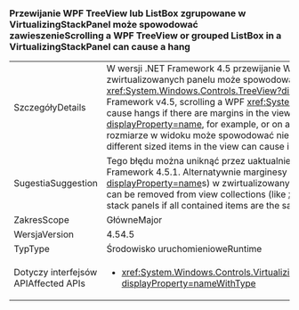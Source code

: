 ### <a name="scrolling-a-wpf-treeview-or-grouped-listbox-in-a-virtualizingstackpanel-can-cause-a-hang"></a><span data-ttu-id="a184b-101">Przewijanie WPF TreeView lub ListBox zgrupowane w VirtualizingStackPanel może spowodować zawieszenie</span><span class="sxs-lookup"><span data-stu-id="a184b-101">Scrolling a WPF TreeView or grouped ListBox in a VirtualizingStackPanel can cause a hang</span></span>

|   |   |
|---|---|
|<span data-ttu-id="a184b-102">Szczegóły</span><span class="sxs-lookup"><span data-stu-id="a184b-102">Details</span></span>|<span data-ttu-id="a184b-103">W wersji .NET Framework 4.5 przewijanie WPF <xref:System.Windows.Controls.TreeView?displayProperty=name> w stosie zwirtualizowanych panelu może spowodować zawiesza się, jeśli istnieją marginesy w okienka ekranu (między elementami w <xref:System.Windows.Controls.TreeView?displayProperty=name>, na przykład lub w elemencie ItemsPresenter).</span><span class="sxs-lookup"><span data-stu-id="a184b-103">In the .NET Framework v4.5, scrolling a WPF <xref:System.Windows.Controls.TreeView?displayProperty=name> in a virtualized stack panel can cause hangs if there are margins in the viewport (between the items in the <xref:System.Windows.Controls.TreeView?displayProperty=name>, for example, or on an ItemsPresenter element).</span></span> <span data-ttu-id="a184b-104">Ponadto w niektórych przypadkach różne elementy o rozmiarze w widoku może spowodować niestabilność, nawet jeśli nie mają żadnych marginesów.</span><span class="sxs-lookup"><span data-stu-id="a184b-104">Additionally, in some cases, different sized items in the view can cause instability even if there are no margins.</span></span>|
|<span data-ttu-id="a184b-105">Sugestia</span><span class="sxs-lookup"><span data-stu-id="a184b-105">Suggestion</span></span>|<span data-ttu-id="a184b-106">Tego błędu można uniknąć przez uaktualnienie do systemu .NET Framework 4.5.1.</span><span class="sxs-lookup"><span data-stu-id="a184b-106">This bug can be avoided by upgrading to .NET Framework 4.5.1.</span></span> <span data-ttu-id="a184b-107">Alternatywnie marginesy można usunąć z kolekcji widoku (takich jak <xref:System.Windows.Controls.TreeView?displayProperty=name>s) w zwirtualizowanych stosu panele, jeśli wszystkie elementy mają taki sam rozmiar.</span><span class="sxs-lookup"><span data-stu-id="a184b-107">Alternatively, margins can be removed from view collections (like <xref:System.Windows.Controls.TreeView?displayProperty=name>s) within virtualized stack panels if all contained items are the same size.</span></span>|
|<span data-ttu-id="a184b-108">Zakres</span><span class="sxs-lookup"><span data-stu-id="a184b-108">Scope</span></span>|<span data-ttu-id="a184b-109">Główne</span><span class="sxs-lookup"><span data-stu-id="a184b-109">Major</span></span>|
|<span data-ttu-id="a184b-110">Wersja</span><span class="sxs-lookup"><span data-stu-id="a184b-110">Version</span></span>|<span data-ttu-id="a184b-111">4.5</span><span class="sxs-lookup"><span data-stu-id="a184b-111">4.5</span></span>|
|<span data-ttu-id="a184b-112">Typ</span><span class="sxs-lookup"><span data-stu-id="a184b-112">Type</span></span>|<span data-ttu-id="a184b-113">Środowisko uruchomieniowe</span><span class="sxs-lookup"><span data-stu-id="a184b-113">Runtime</span></span>|
|<span data-ttu-id="a184b-114">Dotyczy interfejsów API</span><span class="sxs-lookup"><span data-stu-id="a184b-114">Affected APIs</span></span>|<ul><li><xref:System.Windows.Controls.VirtualizingStackPanel.SetIsVirtualizing(System.Windows.DependencyObject,System.Boolean)?displayProperty=nameWithType></li></ul>|

